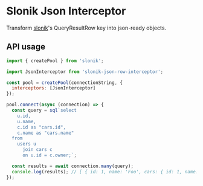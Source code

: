 # Slonik Json Interceptor

Transform [slonik](https://www.npmjs.com/package/slonik)'s QueryResultRow key into json-ready objects.

## API usage

```js
import { createPool } from 'slonik';

import JsonInterceptor from 'slonik-json-row-interceptor';

const pool = createPool(connectionString, {
  interceptors: [JsonInterceptor]
});

pool.connect(async (connection) => {
  const query = sql`select
    u.id,
    u.name,
    c.id as "cars.id",
    c.name as "cars.name"
  from
    users u
      join cars c
      on u.id = c.owner;`;

  const results = await connection.many(query);
  console.log(results); // [ { id: 1, name: 'Foo', cars: { id: 1, name: 'Bar' } } ]
});
```